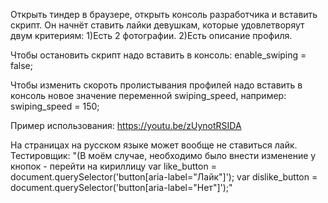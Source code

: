 Открыть тиндер в браузере, открыть консоль разработчика и вставить скрипт. Он начнёт ставить лайки девушкам, которые удовлетворяут двум критериям:
1)Есть 2 фотографии.
2)Есть описание профиля.

Чтобы остановить скрипт надо вставить в консоль:
enable_swiping = false;

Чтобы изменить скороть пролистывания профилей надо вставить в консоль новое значение переменной swiping_speed, например:
swiping_speed = 150;

Пример использования:
https://youtu.be/zUynotRSIDA

На страницах на русском языке может вообще не ставиться лайк. Тестировщик:
"(В моём случае, необходимо было внести изменение у кнопок - перейти на кириллицу
var like_button = document.querySelector('button[aria-label="Лайк"]');
var dislike_button = document.querySelector('button[aria-label="Нет"]');"
